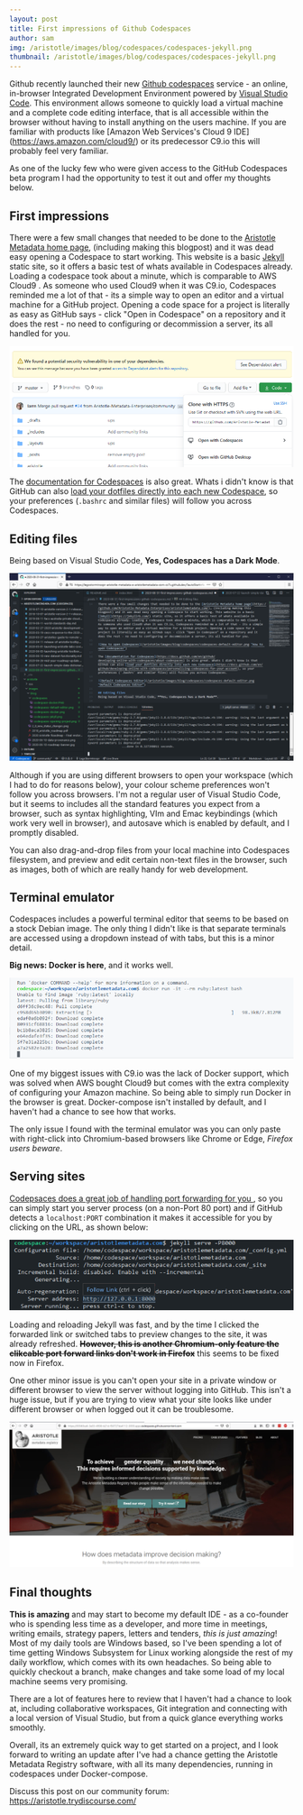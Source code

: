 ```yaml
---
layout: post
title: First impressions of Github Codespaces
author: sam
img: /aristotle/images/blog/codespaces/codespaces-jekyll.png
thumbnail: /aristotle/images/blog/codespaces/codespaces-jekyll.png
---
```


Github recently launched their new [Github codespaces](https://github.com/features/codespaces) service - an online, in-browser Integrated Development Environment powered by [Visual Studio Code](https://code.visualstudio.com/). This environment allows someone to quickly load a virtual machine and a complete code editing interface, that is all accessible within the browser without having to install anything on the users machine. If you are familiar with products like [Amazon Web Services's Cloud 9 IDE] (https://aws.amazon.com/cloud9/) or its predecessor C9.io this will probably feel very familiar.

As one of the lucky few who were given access to the GitHub Codespaces beta program I had the opportunity to test it out and offer my thoughts below.

## First impressions
There were a few small changes that needed to be done to the [Aristotle Metadata home page](https://github.com/Aristotle-Metadata-Enterprises/aristotlemetadata.com/), (including making this blogpost) and it was dead easy opening a Codespace to start working. This website is a basic [Jekyll](https://jekyllrb.com/) static site, so it offers a basic test of whats available in Codespaces already. Loading a codespace took about a minute, which is comparable to AWS Cloud9 . As someone who used Cloud9 when it was C9.io, Codespaces reminded me a lot of that - its a simple way to open an editor and a virtual machine for a GitHub project. Opening a code space for a project is literally as easy as GitHub says - click "Open in Codespace" on a repository and it does the rest - no need to configuring or decommission a server, its all handled for you.

![How to open Codespaces](/aristotle/images/blog/codespaces/codespaces-opening-project.png "How to open Codespaces")

The [documentation for Codespaces](https://docs.github.com/en/github/developing-online-with-codespaces/about-codespaces) is also great. Whats i didn't know is that GitHub can also [load your dotfiles directly into each new Codespace](https://docs.github.com/en/github/developing-online-with-codespaces/personalizing-codespaces-for-your-account), so your preferences (`.bashrc` and similar files) will follow you across Codespaces.


## Editing files
Being based on Visual Studio Code, **Yes, Codespaces has a Dark Mode**.

![Default Codespaces Editor](/aristotle/images/blog/codespaces/codespaces-dark-editor.png "Default Codespaces Editor")

Although if you are using different browsers to open your workspace (which I had to do for reasons below), your colour scheme preferences won't follow you across browsers. I'm not a regular user of Visual Studio Code, but it seems to includes all the standard features you expect from a browser, such as syntax highlighting, VIm and Emac keybindings (which work very well in browser), and autosave which is enabled by default, and I promptly disabled.

You can also drag-and-drop files from your local machine into Codespaces filesystem, and preview and edit certain non-text files in the browser, such as images, both of which are really handy for web development.

## Terminal emulator
Codespaces includes a powerful terminal editor that seems to be based on a stock Debian image. The only thing I didn't like is that separate terminals are accessed using a dropdown instead of with tabs, but this is a minor detail.

**Big news: Docker is here**, and it works well.

![Docker in Codespaces](/aristotle/images/blog/codespaces/codespaces-docker.png "Docker in Codespaces")

One of my biggest issues with C9.io was the lack of Docker support, which was solved when AWS bought Cloud9 but comes with the extra complexity of configuring your Amazon machine. So being able to simply run Docker in the browser is great. Docker-compose isn't installed by default, and I haven't had a chance to see how that works.

The only issue I found with the terminal emulator was you can only paste with right-click into Chromium-based browsers like Chrome or Edge, *Firefox users beware*.

## Serving sites
[Codepsaces does a great job of handling port forwarding for you ](https://docs.github.com/en/github/developing-online-with-codespaces/developing-in-a-codespace), so you can simply start you server process (on a non-Port 80 port) and if GitHub detects a `localhost:PORT` combination it makes it accessible for you by clicking on the URL, as shown below:

![Jekyll in Codespaces](/aristotle/images/blog/codespaces/codespaces-jekyll.png "Jekyll in Codespaces")

Loading and reloading Jekyll was fast, and by the time I clicked the forwarded link or switched tabs to preview changes to the site, it was already refreshed. 
~~**However, this is another Chromium-only feature the clikcable port forward links don't work in Firefox**~~  this seems to be fixed now in Firefox.

One other minor issue is you can't open your site in a private window or different browser to view the server without logging into GitHub. This isn't a huge issue, but if you are trying to view what your site looks like under different browser or when logged out it can be troublesome.

![Aristotle Home Page in Codespaces](/aristotle/images/blog/codespaces/codespaces-final-site.png "Aristotle Home Page in Codespaces")

## Final thoughts

**This is amazing** and may start to become my default IDE - as a co-founder who is spending less time as a developer, and more time in meetings, writing emails, strategy papers, letters and tenders, *this is just amazing*! Most of my daily tools are Windows based, so I've been spending a lot of time getting Windows Subsystem for Linux working alongside the rest of my daily workflow, which comes with its own headaches. So being able to quickly checkout a branch, make changes and take some load of my local machine seems very promising.

There are a lot of features here to review that I haven't had a chance to look at, including collaborative workspaces, Git integration and connecting with a local version of Visual Studio, but from a quick glance everything works smoothly.

Overall, its an extremely quick way to get started on a project, and I look forward to writing an update after I've had a chance getting the Aristotle Metadata Registry software, with all its many dependencies, running in codespaces under Docker-compose.

Discuss this post on our community forum: https://aristotle.trydiscourse.com/
